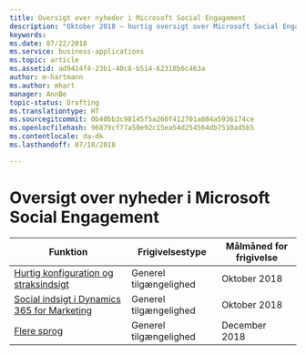 ```yaml
---
title: Oversigt over nyheder i Microsoft Social Engagement
description: "Oktober 2018 – hurtig oversigt over Microsoft Social Engagement"
keywords: 
ms.date: 07/22/2018
ms.service: business-applications
ms.topic: article
ms.assetid: ad9424f4-23b1-40c8-b514-62318b6c463a
author: m-hartmann
ms.author: mhart
manager: AnnBe
topic-status: Drafting
ms.translationtype: HT
ms.sourcegitcommit: 0b40bb3c98145f5a260f412701a884a5936174ce
ms.openlocfilehash: 96879cf77a50e92c15ea54d254564db7510ad5b5
ms.contentlocale: da-dk
ms.lasthandoff: 07/18/2018

---
```


#  <a name="summary-of-whats-new-in-microsoft-social-engagement"></a>Oversigt over nyheder i Microsoft Social Engagement



| Funktion                                                                                     | Frigivelsestype | Målmåned for frigivelse |
|---------------------------------------------------------------------------------------------|--------------|----------------------|
| [Hurtig konfiguration og straksindsigt](quick-setup.md)                                        | Generel tilgængelighed           | Oktober 2018          |
| [Social indsigt i Dynamics 365 for Marketing](social-insights-dynamics365-marketing.md) | Generel tilgængelighed           | Oktober 2018          |
| [Flere sprog](additional-languages.md)                                           | Generel tilgængelighed           | December 2018         |

